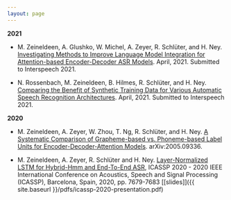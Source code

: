 ```yaml
---
layout: page
---
```


**2021**

- M. Zeineldeen, A. Glushko, W. Michel, A. Zeyer, R. Schlüter, and H. Ney.
  [Investigating Methods to Improve Language Model Integration for
  Attention-based Encoder-Decoder ASR
  Models](https://arxiv.org/abs/2104.05544). April, 2021. Submitted to
  Interspeech 2021.

- N. Rossenbach, M. Zeineldeen, B. Hilmes, R. Schlüter, and H. Ney.
  [Comparing the Benefit of Synthetic Training Data for Various Automatic Speech
  Recognition Architectures](https://arxiv.org/abs/2104.05379). April, 2021.
  Submitted to Interspeech 2021.

**2020**

- M. Zeineldeen, A. Zeyer, W. Zhou, T. Ng, R. Schlüter, and H. Ney.
[A Systematic Comparison of Grapheme-based vs. Phoneme-based Label Units for Encoder-Decoder-Attention Models](https://arxiv.org/abs/2005.09336). arXiv:2005.09336.

- M. Zeineldeen, A. Zeyer, R. Schlüter and H. Ney.
[Layer-Normalized LSTM for Hybrid-Hmm and End-To-End ASR](https://www-i6.informatik.rwth-aachen.de/publications/download/1127/Zeineldeen-ICASSP-2020.pdf),
ICASSP 2020 - 2020 IEEE International Conference on Acoustics, Speech and Signal Processing (ICASSP),
Barcelona, Spain, 2020, pp. 7679-7683 [[slides]]({{ site.baseurl }}/pdfs/icassp-2020-presentation.pdf)
